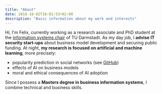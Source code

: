 ```yaml
---
title: "About"
date: 2018-10-02T16:01:53+02:00
description: "Basic information about my work and interests"
---
```


Hi, I'm Felix, currently working as a research associate and PhD student at
the [information systems chair](https://www.is.tu-darmstadt.de/fachgebiet_is/index.en.jsp)
of TU Darmstadt. As my day job, I **advise IT security start-ups** about business
model development and securing public funding. At night, **my research is focused
on artificial and machine learning**, more precisely:

- popularity prediction in social networks (see [GitHub](https://github.com/felixpeters/tweet-engagement-prediction))
- effects of AI on business models
- moral and ethical consequences of AI adoption

Since I possess a **Masters degree in business information systems**, I combine
technical and business skills. 

